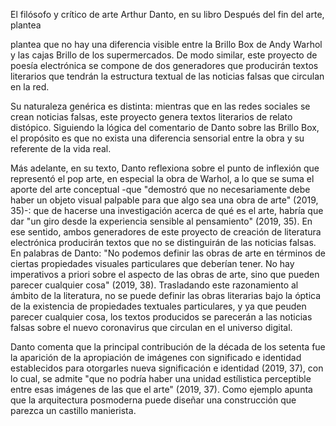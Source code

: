 

El filósofo y crítico de arte Arthur Danto, en su libro Después del fin del arte, plantea


plantea que no hay una diferencia visible entre la Brillo Box de Andy Warhol y las cajas Brillo de los supermercados. De modo similar, este proyecto de poesía electrónica se compone de dos generadores que producirán textos literarios que tendrán la estructura textual de las noticias falsas que circulan en la red. 

Su naturaleza genérica es distinta: mientras que en las redes sociales se crean noticias falsas, este proyecto genera textos literarios de relato distópico.
Siguiendo la lógica del comentario de Danto sobre las Brillo Box, el propósito es que no exista una diferencia sensorial entre la obra y su referente de la vida real.

Más adelante, en su texto, Danto reflexiona sobre el punto de inflexión que representó el pop arte, en especial la obra de Warhol, a lo que se suma el aporte del arte conceptual -que "demostró que no necesariamente debe haber un objeto visual palpable para que algo sea una obra de arte" (2019, 35)-: que de hacerse una investigación acerca de qué es el arte, habría que dar "un giro desde la experiencia sensible al pensamiento" (2019, 35).
En ese sentido, ambos generadores de este proyecto de creación de literatura electrónica producirán textos que no se distinguirán de las noticias falsas. En palabras de Danto: "No podemos definir las obras de arte en términos de ciertas propiedades visuales particulares que deberían tener. No hay imperativos a priori sobre el aspecto de las obras de arte, sino que pueden parecer cualquier cosa" (2019, 38). Trasladando este razonamiento al ámbito de la literatura, no se puede definir las obras literarias bajo la óptica de la existencia de propiedades textuales particulares, y ya que peuden parecer cualquier cosa, los textos producidos se parecerán a las noticias falsas sobre el nuevo coronavirus que circulan en el universo digital.   

Danto comenta que la principal contribución de la década de los setenta fue la aparición de la apropiación de imágenes con significado e identidad establecidos para otorgarles nueva significación e identidad (2019, 37), con lo cual, se admite "que no podría haber una unidad estílistica perceptible entre esas imágenes de las que el arte" (2019, 37). Como ejemplo apunta que la arquitectura posmoderna puede diseñar una construcción que parezca un castillo manierista.
